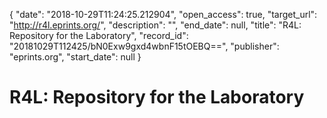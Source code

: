 {
  "date": "2018-10-29T11:24:25.212904", 
  "open_access": true, 
  "target_url": "http://r4l.eprints.org/", 
  "description": "", 
  "end_date": null, 
  "title": "R4L: Repository for the Laboratory", 
  "record_id": "20181029T112425/bN0Exw9gxd4wbnF15tOEBQ==", 
  "publisher": "eprints.org", 
  "start_date": null
}

# R4L: Repository for the Laboratory

